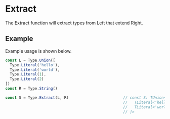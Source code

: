 # Extract

The Extract function will extract types from Left that extend Right.

## Example

Example usage is shown below. 

```typescript
const L = Type.Union([
  Type.Literal('hello'),
  Type.Literal('world'),
  Type.Literal(1),
  Type.Literal(2)
])
const R = Type.String()

const S = Type.Extract(L, R)                        // const S: TUnion<[
                                                    //   TLiteral<'hello'>,
                                                    //   TLiteral<'world'>
                                                    // ]>
```